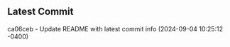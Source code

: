 
## Latest Commit
ca06ceb - Update README with latest commit info (2024-09-04 10:25:12 -0400) <Yunxi-Zhou>
